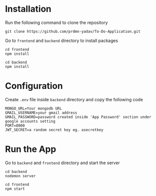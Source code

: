 # Installation
Run the following command to clone the repository
```
git clone https://github.com/prdmn-yadav/To-Do-Application.git
```
Go to ```frontend``` and ```backend``` directory to install packages
```
cd frontend
npm install
```
```
cd backend
npm install
```
# Configuration
Create ```.env``` file inside ```backend``` directory and copy the following code

```
MONGO_URL=Your mongodb URL
GMAIL_USERNAME=your gmail address 
GMAIL_PASSWORD=password created inside 'App Password' section under google accounts setting
PORT=8000
JWT_SECRET=a random secret key eg. asecretkey
```
# Run the App
Go to ```backend``` and ```frontend``` directory and start the server
```
cd backend
nodemon server
```
```
cd frontend
npm start
```



